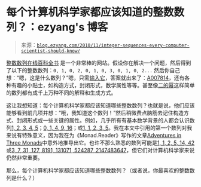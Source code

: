 <!--yml

类别：未分类

日期：2024-07-01 18:18:02

-->

# 每个计算机科学家都应该知道的整数数列？：ezyang's 博客

> 来源：[`blog.ezyang.com/2010/11/integer-sequences-every-computer-scientist-should-know/`](http://blog.ezyang.com/2010/11/integer-sequences-every-computer-scientist-should-know/)

[整数数列在线百科全书](http://oeis.org/Seis.html) 是一个非常棒的网站。假设你在解决一个问题，然后得到了以下的整数数列：`0, 1, 0, 2, 0, 1, 0, 3, 0, 1, 0, 2...` 然后你自己想：“嗯，这是什么数列？”嗯，只需[输入它](http://oeis.org/search?q=0%2C+1%2C+0%2C+2%2C+0%2C+1%2C+0%2C+3%2C+0%2C+1%2C+0%2C+2&sort=&language=english&go=Search)，答案就出来了：[A007814](http://oeis.org/A007814)，还有各种有趣的小贴士，如构造方式，封闭形式，数学属性等等。甚至像[二的幂](http://oeis.org/A000079)这样简单的数列都有成千上万种不同的解释和生成方式。

这让我想知道：每个计算机科学家都应该知道哪些整数数列？也就是说，他们应该能够看到前几项并想：“哦，我知道这个数列！”然后稍微费点脑筋去记住构造方式、封闭形式或一些关键的属性。例如，几乎所有有基本数学背景的人都会认识数列[1, 2, 3, 4, 5](http://oeis.org/A000027)；[0, 1, 4, 9, 16](http://oeis.org/A000290)；或[1, 1, 2, 3, 5](http://oeis.org/A000045)。我在本文中引用的第一个数列对我来说有特殊意义，因为我在为《Monad.Reader》写作的文章[Adventures in Three Monads](http://blog.ezyang.com/2010/01/adventures-in-three-monads/)中意外地推导出它。也许不那么熟悉的数列可能是[1, 1, 2, 5, 14, 42](http://oeis.org/A000108)或[3, 7, 31, 127, 8191, 131071, 524287, 2147483647](http://oeis.org/A000668)，但它们对计算机科学家来说仍然非常重要。

那么，每个计算机科学家都应该知道哪些整数数列？（或者说，你最喜欢的整数数列是什么？）
